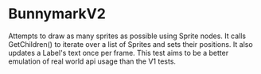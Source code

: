 # BunnymarkV2

Attempts to draw as many sprites as possible using Sprite nodes.  It calls GetChildren() to iterate over a list of Sprites and sets their positions.  It also updates a Label's text once per frame.  This test aims to be a better emulation of real world api usage than the V1 tests.